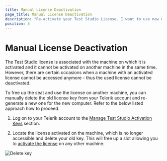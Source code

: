 ```yaml
---
title: Manual License Deactivation
page_title: Manual License Deactivation
description: "Re-activate your Test Studio License. I want to use new machine but cannot deactivate the license on the previous one. Unable to deactivate a Test Studio license automatically. A machine with an activated Test Studio license cannot be accessed to deactivate the license. How to manually deactivate Test Studio license. 0 seats available when trying to activate my Test Studio license. "
position: 5
---
```

# Manual License Deactivation

The Test Studio license is associated with the machine on which it is activated and it cannot be activated on another machine in the same time. However, there are certain occasions when a machine with an activated license cannot be accessed anymore - thus the used license cannot be deactivated.

To free up the seat and use the license on another machine, you can manually delete the old license key from your Telerik account and re-generate a new one for the new computer. Refer to the below listed approach how to proceed.

1. Log on to your Telerik account to the <a href="http://www.telerik.com/account/your-products/testing-tools-manage-license-keys.aspx" target="_blank">Manage Test Studio Activation Keys</a> section.

2. Locate the license activated on the machine, which is no longer accessible and delete your old key. This will free up a slot allowing you to <a href="/prerequisites/license-activation/activating-your-license" target="_blank">activate the license</a> on any other machine.

![Delete key](/img/general-information/installation/re-activating-your-license/fig1.png)

